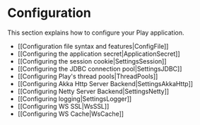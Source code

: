 <!--- Copyright (C) from 2022 The Play Framework Contributors <https://github.com/playframework>, 2011-2021 Lightbend Inc. <https://www.lightbend.com> -->

# Configuration

This section explains how to configure your Play application.

- [[Configuration file syntax and features|ConfigFile]]
- [[Configuring the application secret|ApplicationSecret]]
- [[Configuring the session cookie|SettingsSession]] 
- [[Configuring the JDBC connection pool|SettingsJDBC]]
- [[Configuring Play's thread pools|ThreadPools]]
- [[Configuring Akka Http Server Backend|SettingsAkkaHttp]]
- [[Configuring Netty Server Backend|SettingsNetty]]
- [[Configuring logging|SettingsLogger]]
- [[Configuring WS SSL|WsSSL]]
- [[Configuring WS Cache|WsCache]]
